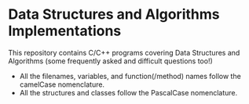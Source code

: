 # Data Structures and Algorithms Implementations

This repository contains C/C++ programs covering Data Structures and Algorithms (some frequently asked and difficult questions too!) 

- All the filenames, variables, and function(/method) names follow the camelCase nomenclature.
- All the structures and classes follow the PascalCase nomenclature.
